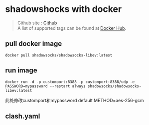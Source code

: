 # shadowshocks with docker

> Github site : [Github](https://github.com/shadowsocks/shadowsocks-libev) \
> A list of supported tags can be found at [Docker Hub](https://hub.docker.com/r/shadowsocks/shadowsocks-libev/tags/).

## pull docker image
```
docker pull shadowsocks/shadowsocks-libev:latest
```
## run image
```
docker run -d -p customport:8388 -p customport:8388/udp -e PASSWORD=mypassword --restart always shadowsocks/shadowsocks-libev:latest
```
此处修改customport和mypassword
default METHOD=aes-256-gcm
## clash.yaml
